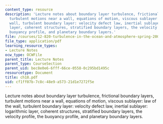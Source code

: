 ```yaml
---
content_type: resource
description: 'Lecture notes about boundary layer turbulence, frictional boundary layers,
  turbulent motions near a wall, equations of motion, viscous sublayer: law of the
  wall, turbulent boundary layer: velocity defect law, inertial sublayer: logarithmic
  layer, coherent structures, stratified boundary layers, the velocity profile, the
  buoyancy profile, and planetary boundary layers.'
file: /courses/12-820-turbulence-in-the-ocean-and-atmosphere-spring-2006/cf1ff07b7c8c48e9a57321d1e7272f5e_ch18.pdf
file_type: application/pdf
learning_resource_types:
- Lecture Notes
ocw_type: OCWFile
parent_title: Lecture Notes
parent_type: CourseSection
parent_uid: bec8e0e6-6fff-66ce-0558-0c295bd1495c
resourcetype: Document
title: ch18.pdf
uid: cf1ff07b-7c8c-48e9-a573-21d1e7272f5e
---
```

Lecture notes about boundary layer turbulence, frictional boundary layers, turbulent motions near a wall, equations of motion, viscous sublayer: law of the wall, turbulent boundary layer: velocity defect law, inertial sublayer: logarithmic layer, coherent structures, stratified boundary layers, the velocity profile, the buoyancy profile, and planetary boundary layers.

